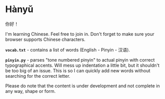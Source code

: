 # Hànyǔ

你好！

I'm learning Chinese. Feel free to join in.
Don't forget to make sure your browser supports Chinese characters.

**`vocab.txt`** - contains a list of words (English - Pinyin - 汉语).

**`pinyin.py`** - parses "tone numbered pinyin" to actual pinyin with correct
typographical accents. Will mess up indentation a little bit, but it shouldn't
be too big of an issue. This is so I can quickly add new words without searching
for the correct letter.

Please do note that the content is under development and not complete in any
way, shape or form.


